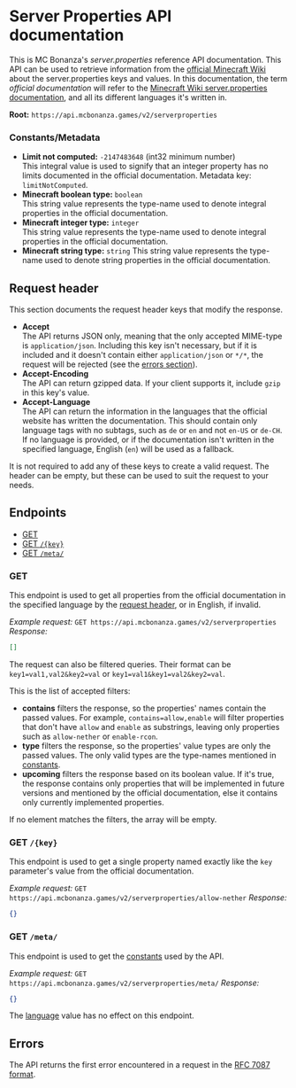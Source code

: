 # Server Properties API documentation

This is MC Bonanza's _server.properties_ reference API documentation. This API can be used to retrieve information from the [official Minecraft Wiki](https://minecraft.gamepedia.com/) about the server.properties keys and values. In this documentation, the term _official documentation_ will refer to the [Minecraft Wiki server.properties documentation](https://minecraft.gamepedia.com/Server.properties), and all its different languages it's written in.

**Root:** `https://api.mcbonanza.games/v2/serverproperties`

### <a id="constants"></a>Constants/Metadata

- <a id="meta-limitNotComputed"></a>**Limit not computed:** `-2147483648` (int32 minimum number)  
  This integral value is used to signify that an integer property has no limits documented in the official documentation. Metadata key: `limitNotComputed`.
- <a id="meta-minecraftTypeNames"></a>**Minecraft boolean type:** `boolean`  
  This string value represents the type-name used to denote integral properties in the official documentation.
- **Minecraft integer type:** `integer`  
  This string value represents the type-name used to denote integral properties in the official documentation.
- **Minecraft string type:** `string`
  This string value represents the type-name used to denote string properties in the official documentation.

## <a id="header"></a>Request header

This section documents the request header keys that modify the response.

- <a id="header-accept"></a>**Accept**  
  The API returns JSON only, meaning that the only accepted MIME-type is
  `application/json`. Including this key isn't necessary, but if it is included and it doesn't contain either `application/json` or `*/*`, the request will be rejected (see the [errors section](#errors)).
- <a id="header-accept-encoding"></a>**Accept-Encoding**  
  The API can return gzipped data. If your client supports it, include `gzip` in this key's value.
- <a id="header-accept-language"></a>**Accept-Language**  
  The API can return the information in the languages that the official website has written the documentation. This should contain only language tags with no subtags, such as `de` or `en` and not `en-US` or `de-CH`. If no language is provided, or if the documentation isn't written in the specified language, English (`en`) will be used as a fallback.

It is not required to add any of these keys to create a valid request. The header can be empty, but these can be used to suit the request to your needs.

## <a id="endpoints"></a>Endpoints

- [GET](#endpoint-allproperties)
- [GET `/{key}`](#endpoint-property)
- [GET `/meta/`](#endpoint-meta)

### <a id="endpoint-allproperties"></a>GET

This endpoint is used to get all properties from the official documentation in the specified language by the [request header](#header-accept-language), or in English, if invalid.

_Example request:_ `GET https://api.mcbonanza.games/v2/serverproperties`  
_Response:_

```json
[]
```

The request can also be filtered queries. Their format can be `key1=val1,val2&key2=val` or `key1=val1&key1=val2&key2=val`.

This is the list of accepted filters:

- **contains** filters the response, so the properties' names contain the passed values. For example, `contains=allow,enable` will filter properties that don't have `allow` and `enable` as substrings, leaving only properties such as `allow-nether` or `enable-rcon`.
- **type** filters the response, so the properties' value types are only the passed values. The only valid types are the type-names mentioned in [constants](#meta-minecraftTypeNames).
- **upcoming** filters the response based on its boolean value. If it's true, the response contains only properties that will be implemented in future versions and mentioned by the official documentation, else it contains only currently implemented properties.

If no element matches the filters, the array will be empty.

### <a id="endpoint-property"></a>GET `/{key}`

This endpoint is used to get a single property named exactly like the `key` parameter's value from the official documentation.

_Example request:_ `GET https://api.mcbonanza.games/v2/serverproperties/allow-nether`
_Response:_

```json
{}
```

### <a id="endpoint-meta"></a>GET `/meta/`

This endpoint is used to get the [constants](#constants) used by the API.

_Example request:_ `GET https://api.mcbonanza.games/v2/serverproperties/meta/`
_Response:_

```json
{}
```

The [language](#header-accept-language) value has no effect on this endpoint.

## <a id="errors"></a>Errors

The API returns the first error encountered in a request in the [RFC 7087 format](https://tools.ietf.org/html/rfc7807#section-3.1).
